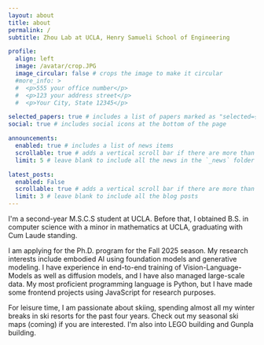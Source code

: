 ```yaml
---
layout: about
title: about
permalink: /
subtitle: Zhou Lab at UCLA, Henry Samueli School of Engineering

profile:
  align: left
  image: /avatar/crop.JPG
  image_circular: false # crops the image to make it circular
  #more_info: >
  #  <p>555 your office number</p>
  #  <p>123 your address street</p>
  #  <p>Your City, State 12345</p>

selected_papers: true # includes a list of papers marked as "selected={true}"
social: true # includes social icons at the bottom of the page

announcements:
  enabled: true # includes a list of news items
  scrollable: true # adds a vertical scroll bar if there are more than 3 news items
  limit: 5 # leave blank to include all the news in the `_news` folder

latest_posts:
  enabled: False
  scrollable: true # adds a vertical scroll bar if there are more than 3 new posts items
  limit: 3 # leave blank to include all the blog posts
---
```

I'm a second-year M.S.C.S student at UCLA. Before that, I obtained B.S. in computer science with a minor in mathematics at UCLA, graduating with Cum Laude standing. 

I am applying for the Ph.D. program for the Fall 2025 season. My research interests include embodied AI using foundation models and generative modeling. I have experience in end-to-end training of Vision-Language-Models as well as diffusion models, and I have also managed large-scale data. My most proficient programming language is Python, but I have made some frontend projects using JavaScript for research purposes. 


For leisure time, I am passionate about skiing, spending almost all my winter breaks in ski resorts for the past four years. Check out my seasonal ski maps (coming) if you are interested. I'm also into LEGO building and Gunpla building.





<!---
Tell the world about yourself. Link to your favorite [subreddit](http://reddit.com). You can put a picture in, too. The code is already in, just name your picture `prof_pic.jpg` and put it in the `img/` folder.

Put your address / P.O. box / other info right below your picture. You can also disable any of these elements by editing `profile` property of the YAML header of your `_pages/about.md`. Edit `_bibliography/papers.bib` and Jekyll will render your [publications page](/al-folio/publications/) automatically.

Link to your social media connections, too. This theme is set up to use [Font Awesome icons](https://fontawesome.com/) and [Academicons](https://jpswalsh.github.io/academicons/), like the ones below. Add your Facebook, Twitter, LinkedIn, Google Scholar, or just disable all of them.

-->
